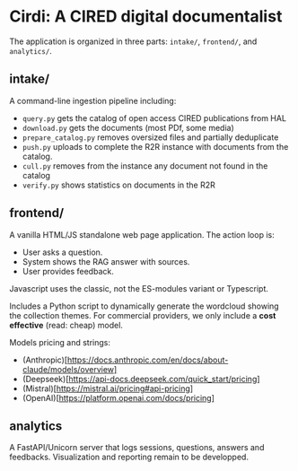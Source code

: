 # Cirdi: A CIRED digital documentalist

The application is organized in three parts: `intake/`, `frontend/`, and `analytics/`.

## intake/

A command-line ingestion pipeline including:
- `query.py` gets the catalog of open access CIRED publications from HAL
- `download.py` gets the documents (most PDf, some media)
- `prepare_catalog.py` removes oversized files and partially deduplicate
- `push.py` uploads to complete the R2R instance with documents from the catalog.
- `cull.py` removes from the instance any document not found in the catalog
- `verify.py` shows statistics on documents in the R2R

## frontend/

A vanilla HTML/JS standalone web page application. The action loop is:
- User asks a question.
- System shows the RAG answer with sources.
- User provides feedback.

Javascript uses the classic, not the ES-modules variant or Typescript.

Includes a Python script to dynamically generate the wordcloud showing the collection themes.
For commercial providers, we only include a **cost effective** (read: cheap) model.

Models pricing and strings:

- (Anthropic)[https://docs.anthropic.com/en/docs/about-claude/models/overview]
- (Deepseek)[https://api-docs.deepseek.com/quick_start/pricing]
- (Mistral)[https://mistral.ai/pricing#api-pricing]
- (OpenAI)[https://platform.openai.com/docs/pricing]


## analytics

A FastAPI/Unicorn server that logs sessions, questions, answers and feedbacks.
Visualization and reporting remain to be developped.
